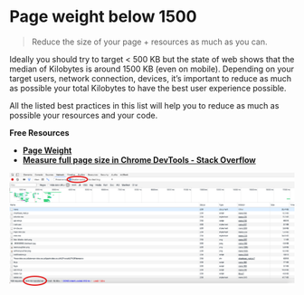 # **Page weight below 1500**

> Reduce the size of your page + resources as much as you can.

Ideally you should try to target < 500 KB but the state of web shows that the median of Kilobytes is around 1500 KB (even on mobile). Depending on your target users, network connection, devices, it’s important to reduce as much as possible your total Kilobytes to have the best user experience possible.

All the listed best practices in this list will help you to reduce as much as possible your resources and your code.

**Free Resources**

* [**Page Weight**](https://httparchive.org/reports/page-weight#bytesTotal)
* [**Measure full page size in Chrome DevTools - Stack Overflow**](https://stackoverflow.com/questions/38239980/measure-full-page-size-in-chrome-devtools)

![1759383170752](image/README/1759383170752.png)
